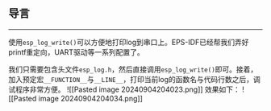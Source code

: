 ## 导言
---
使用`esp_log_write()`可以方便地打印log到串口上。EPS-IDF已经帮我们弄好printf重定向，UART驱动等一系列配置了。

我们只需要包含头文件`esp_log.h`，然后直接调用`esp_log_write()`即可。接着，加入预定宏`__FUNCTION__`与`__LINE__`，打印当前log的函数名与代码行数之后，调试程序非常方便。
![[Pasted image 20240904204023.png]]
效果如下：
![[Pasted image 20240904204034.png]]